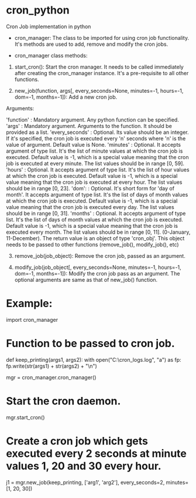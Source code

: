 # cron_python
Cron Job implementation in python

* cron_manager: The class to be imported for using cron job functionality.
It's methods are used to add, remove and modify the cron jobs.

* cron_manager class methods:

1) start_cron(): Start the cron manager. It needs to be called immediately after creating the cron_manager instance. It's a pre-requisite to all other functions.

2) new_job(function, args[, every_seconds=None, minutes=-1, hours=-1, dom=-1, months=-1]):
   Add a new cron job.

Arguments:

'function'       :   Mandatory argument. Any python function can be specified.
'args'           :   Mandatory argument. Arguments to the function. It should be provided as a list.
'every_seconds'  :   Optional. Its value should be an integer. If it's specified, the cron job is executed every 'n' seconds
                     where 'n' is the value of argument. Default value is None.
'minutes'        :   Optional. It accepts argument of type list. It's the list of minute values at which the cron job is executed.
                     Default value is -1, which is a special value meaning that the cron job is executed at every minute.
                     The list values should be in range [0, 59].
'hours'          :   Optional. It accepts argument of type list. It's the list of hour values at which the cron job is executed.
                     Default value is -1, which is a special value meaning that the cron job is executed at every hour.
                     The list values should be in range [0, 23].
'dom':           :   Optional. It's short form for 'day of month'. It accepts argument of type list.
                     It's the list of days of month values at which the cron job is executed.
                     Default value is -1, which is a special value meaning that the cron job is executed every day.
                     The list values should be in range [0, 31].
'months'         :   Optional. It accepts argument of type list. It's the list of days of month values at which the cron job is executed.
                     Default value is -1, which is a special value meaning that the cron job is executed every month.
                     The list values should be in range [0, 11]. (0-January, 11-December).
The return value is an object of type 'cron_obj'. This object needs to be passed to other functions (remove_job(), modify_job(), etc)

3. remove_job(job_object): Remove the cron job, passed as an argument.

4. modify_job(job_object[, every_seconds=None, minutes=-1, hours=-1, dom=-1, months=-1]):
   Modify the cron job pass as an argument. The optional arguments are same as that of new_job() function.
   
Example:
========

import cron_manager

# Function to be passed to cron job.
def keep_printing(args1, args2):
    with open("C:\\cron_logs.log", "a") as fp:
        fp.write(str(args1) + str(args2) + "\n")

mgr = cron_manager.cron_manager()
# Start the cron daemon.
mgr.start_cron()
# Create a cron job which gets executed every 2 seconds at minute values 1, 20 and 30 every hour.
j1 = mgr.new_job(keep_printing, ['arg1', 'arg2'], every_seconds=2, minutes=[1, 20, 30])
